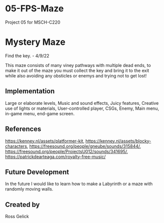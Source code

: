 # 05-FPS-Maze
Project 05 for MSCH-C220

# Mystery Maze
Find the key. - 4/9/22

This maze consists of many viney pathways with multiple dead ends, to make it out of the maze you must collect the key and bring it to the exit while also avoiding any obsticles or enemys and trying not to get lost! 

## Implementation
Large or elaborate levels,
Music and sound effects,
Juicy features,
Creative use of lights or materials,
User-controlled player,
CSGs,
Enemy,
Main menu, in-game menu, end-game screen.

## References
https://kenney.nl/assets/platformer-kit, https://kenney.nl/assets/blocky-characters, https://freesound.org/people/gneube/sounds/315844/, https://freesound.org/people/ProjectsU012/sounds/341695/, https://patrickdearteaga.com/royalty-free-music/

## Future Development
In the future I would like to learn how to make a Labyrinth or a maze with randomly moving walls. 

## Created by
Ross Gelick
